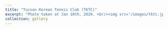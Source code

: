 ```yaml
---
title: "Tucson Korean Tennis Club (TKTC)"
excerpt: "Photo taken at Jan 10th, 2020. <br/><img src='/images/tktc.jpg'>"
collection: gallery
---
```

